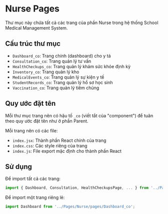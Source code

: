 # Nurse Pages

Thư mục này chứa tất cả các trang của phần Nurse trong hệ thống School Medical Management System.

## Cấu trúc thư mục

- `Dashboard_co`: Trang chính (dashboard) cho y tá
- `Consultation_co`: Trang quản lý tư vấn
- `HealthCheckups_co`: Trang quản lý khám sức khỏe định kỳ
- `Inventory_co`: Trang quản lý kho
- `MedicalEvents_co`: Trang quản lý sự kiện y tế
- `StudentRecords_co`: Trang quản lý hồ sơ học sinh
- `Vaccination_co`: Trang quản lý tiêm chủng

## Quy ước đặt tên

Mỗi thư mục trang nên có hậu tố `_co` (viết tắt của "component") để tuân theo quy ước đặt tên như ở phần Parent.

Mỗi trang nên có các file:
- `index.jsx`: Thành phần React chính của trang
- `index.css`: Các style riêng của trang
- `index.js`: File export mặc định cho thành phần React

## Sử dụng

Để import tất cả các trang:

```jsx
import { Dashboard, Consultation, HealthCheckupsPage, ... } from '../Pages/Nurse/pages';
```

Để import một trang riêng lẻ:

```jsx
import Dashboard from '../Pages/Nurse/pages/Dashboard_co';
```
